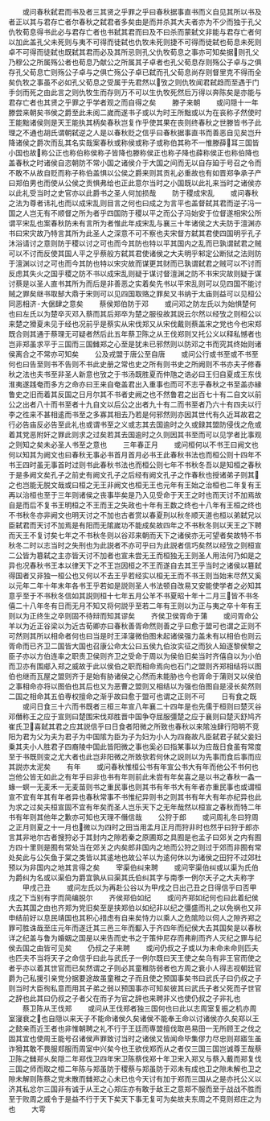 <!-- { "loadSidebar": true } -->
　　或问春秋弑君而书及者三其贤之乎罪之乎曰春秋据事直书而义自见其所以书及者正以其与君存亡者尔春秋之弑君者多矣由是而并杀其大夫者亦为不少而独于孔父仇牧荀息得书此必与君存亡者也书弑其君而曰及不曰杀而蒙弑文非能与君存亡者何以加此盖孔父未死则与夷不可得而徒弑也仇牧未死则捷不可得而徒弑也荀息未死则卓不可得而徒弑也既弑其君而必及其所忌则孔父仇牧荀息之事亦可知矣据则孔父乃穆公之所属殇公者也荀息乃献公之所属其子卓者也孔父荀息存则殇公子卓与之俱存孔父荀息亡则殇公子卓与之俱亡殇公子卓已弑而孔父荀息尚存则督里克不得而全矣仇牧之事虽不必如孔父荀息之受属于先君然以攷之则仇牧闻君弑趋而至遇于门手剑而死之由此言之则仇牧生而存则万不可以生仇牧死然后万得以奔陈矣是亦能与君存亡者也其贤之乎罪之乎学者观之而自得之矣
　　滕子来朝
　　或问隠十一年滕尝来朝矣书侯之爵至此未阅二嵗而遂书子或以为时王所黜或以为在丧称子然使时王能黜诸侯则是天王能执其柄矣春秋岂复作乎使其果在丧则终春秋之世滕皆书子此理之不通也胡氏谓朝弑逆之人是以春秋贬之信乎曰春秋据事直书而善恶自见矣岂升降诸侯之爵次而乱其名实哉案春秋或称侯或称子或称伯其称不一惟滕薛耳三国皆小国也故称公正也称伯称侯称子皆降也滕称侯正也称子降也薛称侯正也称伯降也盖春秋之时诸侯自恣朝防不常小国之诸侯介于大国之间而无以自存廹于号召之令而不敢不从故自贬而称子称伯盖惧以公侯之爵来则其贡礼必重故也有如晋郑争承子产曰郑伯男也而使从公侯之贡惧弗给也正此意尔当时之小国既以此礼来当时之诸侯亦以此礼受当时之史官亦以此爵书之圣人何加损哉
　　防于稷成宋乱
　　或问春秋之法为尊者讳礼也而以成宋乱则目言之何也曰成之为言平也盖督弑其君而逆子冯一国之人岂无有不顺督之所为者乎四国防于稷以平之而公子冯始安于位督遂相宋公所谓平宋乱也案春秋防未有言所为者惟此年成宋乱与襄三十年诸侯之大夫防于澶渊亦书曰宋灾故乃特言其所为此圣人之深意不可不察也夫宋督方弑其君使四国明乎孔子沐浴请讨之意则防于稷以讨之可也而今其防也特以平其国内之乱而已孰谓弑君之贼可以不讨而反使其国人平之乎蔡般方弑其君使诸侯之大夫明乎邾定公断狱之法则防于澶渊以讨之可也而今其防也特以宋灾故而谋更其财而已孰谓弑君之贼可以不讨而反虑其失火之国乎稷之防不书以成宋乱则疑于谋讨督澶渊之防不书宋灾故则疑于谋讨蔡是以圣人直书其所为而后是非善恶之实着矣先书以平宋乱则可以见四国不能讨贼之罪矣继书取郜大鼎于宋则可以见四国取赂之罪矣又书纳于太庙则益可以见桓公同恶相济大倨肆之意矣
　　蔡侯郑伯防于邓
　　或问邓之防左氏以为始惧楚何也曰左氏以为楚卒灭邓入蔡而其后郑卒为楚之服役故其説云尔然以经攷之则桓公以来楚之猾夏未见于经也况前乎是蔡实从宋伐郑又从宋伐戴则蔡盖宋之党也今也宋郑既合则其通于蔡理无可疑者然后此五年蔡卫陈之从王伐郑则又托公义以释私憾者也岂非郑虽求平于三国而三国雠郑之心至是犹未已邪然则以防邓之书而究其终始则诸侯离合之不常亦可知矣
　　公及戎盟于唐公至自唐
　　或问公行或书至或不书至何也曰告至则书不告则不书此史册之常也史之所有则书史之所阙则不书亦夫子修春秋之法也夫书至非圣人新意也攷之于书汤既胜夏而仲虺之诰必曰王归自夏成王东伐淮夷遂践奄而多方之命亦曰王来自奄盖君出入重事也而可不志乎春秋之书至盖亦縁鲁史之旧而着其反国之日月尔其不书者史阙之也不然鲁君之出百七十有二自文以前公之出者八十而书至者十九自文以后公之出者九十有二而书至者乃六十有四夫以行李之徃来不甚相逺而书至之多寡其相去乃若是何邪然则亦因其世代有久近耳故君之行必告庙反必告至此礼也或谓书至之义或志其去国逾时之久或録其盟防侵伐之危或着其党恶附奸之罪此则求之过矣若其去国逾时之久则因其书至而可以见学者比事观之则知之矣未必圣人书至之意也
　　三年春正月
　　或问桓何以不书王曰阙文也何以知其为阙文也曰春秋无事必书首月首月必书王此春秋书法也而桓公则十四年不书王四时虽无事首时过则书此春秋书法也而桓公则七年不书秋冬吾以是知桓之春秋于是多阙文矣孔子之前史有阙文孔子之后经有阙文孔子之作春秋也授诸弟子则其之也岂能无脱文哉或曰桓之无王非阙文也桓无王也元年有王始之治桓也二年复有王再以治桓也至于三年则诸侯之丧事毕矣是乃入见受命于天王之时也而天讨不加焉故自是而后不复书王明桓之不王而王之失政也十年有王数之终也十八年有王桓之终也不书秋冬亦非阙文也明天讨之不加也古者赏以春夏刑以秋冬顺天道也桓以弟弑兄以臣弑君而天讨不加焉是有阳而无隂嵗功不能成矣故四年之不书秋冬则以天王之下聘而天王不复讨矣七年之不书秋冬则以谷邓来朝而天下之诸侯亦无可望者矣故特不书秋冬二时以志当时之失刑也为此説者不亦可乎曰为此説者信巧矣然以经攷之则桓宣二公皆为簒弑之主亦皆天讨不加者也宣未尝无王而桓独无王则圣人用法何乃如是之异也况春秋书王本以律天下之不王岂因桓之不王而遂自去其王乎当时之诸侯以簒弑得国者又非独一桓公也又何以不去王乎若经实以桓无王而不书王则当始末尽然又奚以元年二年十年末年各书王乎若如是説则圣人书法顿自改易又安能使学者之必知其意乎至于不书秋冬信如其説则桓十七年五月公羊不书夏昭十年十二月三皆不书冬僖二十八年冬有日而无月不知又将何説乎至若二年有王则以为正与夷之卒十年有王则以为正终生之卒则固不待辩而知其谬矣
　　齐侯卫侯胥命于蒲
　　或问胥命公羊以为近正谷梁以为近古荀卿亦曰春秋善胥命然则善之乎曰愈于盟可也谓之正则不可然则其所以相命者何也曰当是时王泽寖微伯图未起诸侯强力盖未有以相伯也则云胥命而已齐卫二国皆大国也召康公命太公曰五侯九伯汝实征之而狄人廹逐黎侯黎之臣子亦以方伯连率之职责卫侯则齐卫之受命于周以为侯伯旧矣当时齐僖自以为小伯而卫亦有围郕入郑之威故于此以侯伯之职而相命焉向也石门之盟则齐郑相结将以图伯也继而瓦屋之盟则齐于是始有胁诸侯之心然而未能胁也今也胥命于蒲则又以侯伯之事相命亦将以图伯也其后也又为恶曹之盟则又相结以为强也伯图自是浸长矣然则二国之相命其五伯専权擅命之渐乎故曰愈于盟可也谓之正则不可
　　日有食之既
　　或问日食三十六而书既者三桓三年宣八年襄二十四年是也先儒于桓则曰楚灭谷邓僭称王之应于宣则曰楚围宋伐郑胜晋中国争夺屈服彊楚之应于襄则曰楚灭舒鸠齐崔氏卫喜弑其君之应其説信乎曰日食者阳微之所致也春秋以来隂浊肆行阳明不竞阳为君为父为夫为君子为中国隂为臣为子为妇为小人为四裔故凡臣弑君子弑父妾妇乗其夫小人胜君子四裔陵中国此皆阳微之事也奚必曰指某事以为应哉日食虽有常度至于书既则变之尤大者也此岂非阳微之所致欤若何休之説则以为先事而食后事而应其説亦太泥矣
　　有年
　　或问春秋惟桓公书有年宣公书大有年而他公不书何也岂他公皆无如此之有年乎曰非也书有年则前此未尝有年矣喜之是以书之春秋一螽一蝝一螟一无麦禾一无麦苗则书之重民事也则其书有年书大有年者亦重民事也或谓桓宣不宜有年其有年者异也春秋常事不书惟纪异则书之则其书有年大有年亦纪异也此为求之过矣夫桓宣固不宜有年矣而圣人岂乐天下之无年哉然以桓宣之春秋而特二年书有年则其他年之歉亦可知也天理不僭信哉
　　公狩于郎
　　或问周礼冬曰狩周之正月则夏之十一月也微以为四时之田当用孟月正月而狩非时也然乎曰狩于郎亦言其非地尔古者搜狩必于其封内之隙若秦之原圃郑之具囿是也孟子曰郊关之内有囿方四十里则是囿有常处当在郊关之内矣郎非国内之地而公狩之则过于郊而非囿有常处矣此与公矢鱼于棠之类皆以其逺地也故公羊以为逺何休以为诸侯之田狩不过郊杜预以为非国内之地其言得之矣
　　宰渠伯纠来聘
　　或问宰渠伯纠或以渠为氏伯为爵纠为名或以渠伯为爵宜孰从曰渠其氏伯纠其字与南季一例尔天子之大夫称字
　　甲戌己丑
　　或问左氏以为再赴公谷以为甲戌之日出己丑之日得信乎曰否甲戌之下当别有字而简编脱尔
　　齐侯郑伯如纪
　　或问齐郑如纪何也曰此着纪侯大去其国之由也齐郑为党旧矣至是挟郑伯以如纪非以纪之彊盛而礼之以免祸也又非申结前好以息民靖国也其积心措虑有自来矣恃力以乘人之危隂险以伺人之隙齐郑之罪可胜诛哉至庄元年而遂迁其三邑三年而酅入于齐四年而纪侯大去其国矣是以春秋详之纪盖与鲁为婚姻之国是以来告而史书之于策仲尼存而弗削而齐人灭纪之罪与纪侯去国之由皆可见矣
　　仍叔之子来聘
　　或问仍叔之子或以为未命未命则匹夫也匹夫不当将天子之命信乎曰此与武氏子一例尔既曰天王使之矣乌有非王官而使之者乎亦以着其世官而已矣然谓之子则必其童稚防弱者也方周之衰小人得志视朝廷官爵为己私援引亲党分据要途故虽童稚之子而且使之预国事矣书曰武氏子曰仍叔之子则当时大臣徇私意而用其子弟之弱以预国事亦可知矣彼其曰武氏子者父死而子世官之辞也此其曰仍叔之子者父在而子为官之辞也来聘非义也使仍叔之子非礼也
　　蔡卫陈从王伐郑
　　或问从王伐郑者独三国何也曰此以志周室复振之机亦周室寖衰之也自隠以来天子不能命诸侯久矣诸侯不能奉王命以讨诸侯亦久矣郑以王之懿亲而近王者也非惟朝聘之礼不行于王廷而専盟擅伐取邑易田一无所顾王之伐之固其宜也使周王能号召诸侯声罪致讨当时之诸侯又皆闻命毕集僇力尽忠则郑寤生虽诈猾其敢不畏服郑服而周室中兴矣今也王欲伐郑而从之者仅三国三国岂诚尊王哉蔡卫陈之雠郑乆矣隠二年郑伐卫四年宋卫陈蔡伐郑十年卫宋入郑又与蔡入戴而郑复伐三国之师而取之桓二年陈与郑虽防于稷蔡与郑虽防于邓未有成也卫之隙未解也卫之隙未解则陈蔡之党未散而雠郑之心未已也今天讨有加于郑而三国从之是亦托公义以济其私忿尔三国非有诚于从王之心郑庄亦有敢于敌王之意郑不服而至于战战不胜而至于败周之威令于是益不行于天下矣天下事无复可为矣故夫东周之不竞则郑庄之为也
　　大雩

